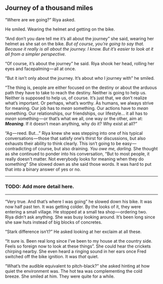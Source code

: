 ## Journey of a thousand miles
<!-- > ####  -->

“Where are we going?” Riya asked.  

He smiled. Wearing the helmet and getting on the bike.  

“And don’t you dare tell me it’s all about the journey” she said, wearing her helmet as she sat on the bike. *But of course, you’re going to say that. Because it really is all about the journey. I know. But it’s easier to look at it all from a simpler perspective.*  

“Of course, it’s about the journey” he said. Riya shook her head, rolling her eyes and facepalming — all at once.  

“But it isn’t only about the journey. It’s about *who* I journey with” he smiled. 

“The thing is, people are either focused on the destiny or about the arduous path they have to take to reach the destiny. Neither is going to help us. Neither is supposed to help us, of course. It’s just that, we don’t realize what’s important. Or perhaps, what’s worthy. As humans, we always strive for meaning. Our job has to *mean* something. Our actions have to *mean* something. Our relationships, our friendships, our lifestyle… it all has to *mean* something — or that’s what we all, one way or the other, aim at: ***Meaning***. If it doesn’t mean anything, why do it? Why exist at all?”

“Ag — reed. But…” Riya knew she was stepping into one of his typical conversations — those that satisfy one’s thirst for discussions, but also exhausts their ability to think clearly. This isn’t going to be easy — contradicting of course, but also draining. *You owe me, darling.* She thought as she continued to ponder into his conversation, “But to most people, it really doesn't matter. Not everybody looks for meaning when they do something” She slowed down as she said those words. It was hard to put that into a binary answer of yes or no.


--- 
### TODO: Add more detail here. 

--- 

“Very true. And that’s where I was going” he slowed down his bike. It was now half past ten. It was getting colder. By the looks of it, they were entering a small village. He stopped at a small tea shop — ordering two. 
Riya didn’t ask anything. She was busy looking around. It’s been long since she saw huts instead of big blocks of concretes. 

“Stark difference isn’t?” He asked looking at her exclaim at all these. 

“It sure is. Been real long since I’ve been to my house at the country side. Feels so foreign now to look at these things”. She could hear the crickets chirping nearby. She even heard a ringing sound in her ears once Fred switched off the bike ignition. It was *that* quiet. 

“What’s the audible equivalent to pitch-black?” she asked hinting at how quiet the environment was. The hot tea was complementing the cold breeze. She smiled at him. They were quite for a while. 
